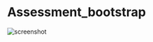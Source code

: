 # Assessment_bootstrap

![screenshot](https://github.com/beroXD/Assessment_bootstrap/blob/main/screenshoot.png?raw=true)
